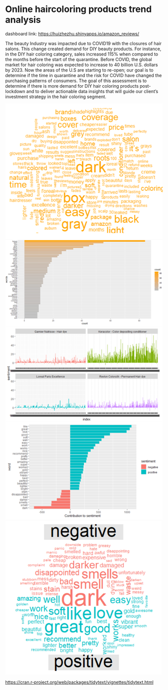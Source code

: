 # Online haircoloring products trend analysis

dashboard link: https://huizhezhu.shinyapps.io/amazon_reviews/

The beauty Industry was impacted due to COVID19 with the closures of hair salons. This change created demand for DIY beauty products. For instance, in the DIY hair coloring category, sales increased 115% when compared to the months before the start of the quarantine. Before COVID, the global market for hair coloring was expected to increase to 40 billion U.S. dollars by 2023. Now the areas of the U.S are starting to re-open; our goal is to determine if the time in quarantine and the risk for COVID have changed the purchasing patterns of consumers. The goal of this assessment is to determine if there is more demand for DIY hair coloring products post-lockdown and to deliver actionable data insights that will guide our client’s investment strategy in the hair coloring segment. 

<img src="graph/keyword1.png" alt="sentiment plot" width="700"/>

<img src="graph/keyword2.png" alt="sentiment plot" width="700"/>

<img src="graph/sentiment plot.png" alt="sentiment plot" width="700"/>

<img src="graph/Most common positive and negative words.png" alt="words" width="700"/>

<img src="graph/wordcloud.png" alt="wordcloud" width="500"/>


https://cran.r-project.org/web/packages/tidytext/vignettes/tidytext.html

